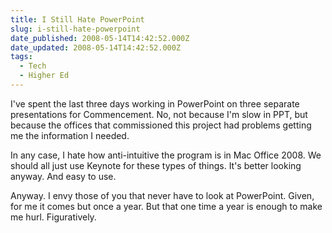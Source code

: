 ```yaml
---
title: I Still Hate PowerPoint
slug: i-still-hate-powerpoint
date_published: 2008-05-14T14:42:52.000Z
date_updated: 2008-05-14T14:42:52.000Z
tags:
  - Tech
  - Higher Ed
---
```


I've spent the last three days working in PowerPoint on three separate presentations for Commencement. No, not because I'm slow in PPT, but because the offices that commissioned this project had problems getting me the information I needed.

In any case, I hate how anti-intuitive the program is in Mac Office 2008. We should all just use Keynote for these types of things. It's better looking anyway. And easy to use.

Anyway. I envy those of you that never have to look at PowerPoint. Given, for me it comes but once a year. But that one time a year is enough to make me hurl. Figuratively.
